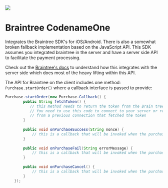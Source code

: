 <img src="https://www.codenameone.com/img/blog/new-features-3.jpg" />

# Braintree CodenameOne

Integrates the Braintree SDK's for iOS/Android. There is also a somewhat broken fallback implementation based on the  JavaScript API. This SDK assumes you integrated braintree in the server and have a server side API to facilitate the payment processing.

Check out the [Braintree's docs](https://developers.braintreepayments.com/start/overview) to understand how this integrates with the server side which does most of the heavy lifting within this API. 

The API for Braintree on the client includes one method: `Purchase.startOrder()` where a callback interface is passed to provide:

````java
Purchase.startOrder(new Purchase.Callback() {
        public String fetchToken() {
           // this method needs to return the token from the Brain tree server API. 
           // You need to use this code to connect to your server or return the data
           // from a previous connection that fetched the token
        }
        
        public void onPurchaseSuccess(String nonce) {
            // this is a callback that will be invoked when the purchase succeeds
        }
        
        public void onPurchaseFail(String errorMessage) {
            // this is a callback that will be invoked when the purchase fails
        }
        
        public void onPurchaseCancel() {
            // this is a callback that will be invoked when the purchase is canceled
        }
    });
````
